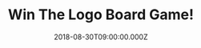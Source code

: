 ---
campaign-uuid: "c-c6bdab3f-d84d-4f73-9a8f-0d244747060a"
type: "Preview"
category: "Entertainment"
date: "2018-08-30T09:00:00.000Z"
end-date: "2018-09-30T23:59:00.000Z"
disable-form: false
is_promoted: false
has_entry_page: true
title: "Win The Logo Board Game!"
competition-description: "<p>We have in our hands the game of things you know and\
  \ love. The things that you’ve grown up with; things from your childhood and things\
  \ from today. The Logo Board Game!</p>\r\n<p>It taps into the knowledge we've piled\
  \ up over our lives and adds a few astonishing facts and surprises to entertain\
  \ the whole family! A totally MUST for a great night in!</p>"
hero-header: "Win The Logo Board Game!"
terms-confirmation: "N/A"
banner-img: "https://assets.expresslyapp.com/asset-2b8df199-b12d-455b-a350-028a0e92caaf.jpg"
logo-left-href: "aaa.nme.com"
logo-left-image: "https://assets.expresslyapp.com/asset-7e4b2002-1fcf-4950-8f24-382d654c58f3.jpg"
logo-left-title: "nme aaa"
bg-image-hero: "https://assets.expresslyapp.com/asset-d9eb44de-be63-4743-9c06-7641901297e6.jpg"
bg-image-first: "https://assets.expresslyapp.com/asset-9bb9f8bd-7cde-453f-ad38-310948541df2.jpg"
section1-content: "<p>Not just Logos, of course, but products, and packaging, and\
  \ flavours, and characters, and advertising, and the world around you. From the\
  \ High Street to your kitchen cupboards; from the car in your garage to the clothes\
  \ in your wardrobe!</p>\r\n<p>For 2-6 players aged 12 to Adult, Logos Board Game\
  \ is so easy to play just answer the questions to leap around the board and the\
  \ first player to answer correctly in the winning zone wins!</p>\r\n<p>Easy to learn\
  \ and fun to play, Logo’s the family game that you’ll return to again and again!\
  \ Enter the form below for a chance to win this amazing board game and get ready\
  \ to have endless laughs with your loved ones!</p>"
entry-title: "Win The Logo Board Game!"
entry-content: "Enter the draw to win the The Logo Board Game by completing the form\
  \ below before 23:59 on 30th of September 2018."
has-winner: false
prize-description: "Winner wins The Logo Board Game."
special-conditions: "Multiple entries are allowed up to one every day."
---